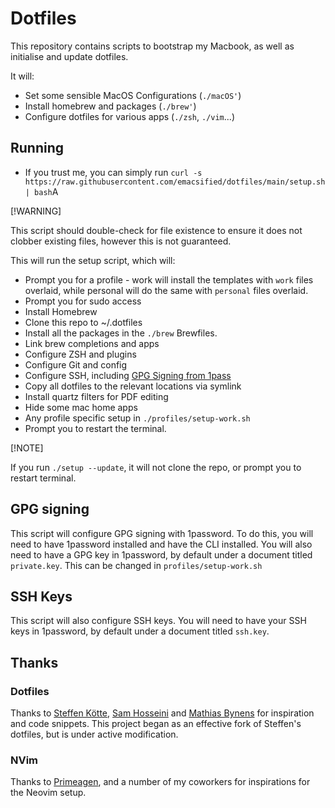 # Dotfiles

This repository contains scripts to bootstrap my Macbook, as well as initialise
and update dotfiles.

It will:
- Set some sensible MacOS Configurations (`./macOS'`)
- Install homebrew and packages (`./brew'`)
- Configure dotfiles for various apps (`./zsh`, `./vim`...)

## Running
- If you trust me, you can simply run `curl -s https://raw.githubusercontent.com/emacsified/dotfiles/main/setup.sh | bash`A

[!WARNING]

This script should double-check for file existence to ensure it does not clobber existing files, however this is not guaranteed.

This will run the setup script, which will:
- Prompt you for a profile - work will install the templates with `work` files overlaid, while personal will do the same with `personal` files overlaid.
- Prompt you for sudo access
- Install Homebrew
- Clone this repo to ~/.dotfiles
- Install all the packages in the `./brew` Brewfiles.
- Link brew completions and apps
- Configure ZSH and plugins
- Configure Git and config
- Configure SSH, including [GPG Signing from 1pass](#gpg-signing)
- Copy all dotfiles to the relevant locations via symlink
- Install quartz filters for PDF editing
- Hide some mac home apps
- Any profile specific setup in `./profiles/setup-work.sh`
- Prompt you to restart the terminal.

[!NOTE]

If you run `./setup --update`, it will not clone the repo, or prompt you to restart terminal.


## GPG signing
This script will configure GPG signing with 1password. To do this, you will need to have 1password installed and have the CLI installed.
You will also need to have a GPG key in 1password, by default under a document titled `private.key`.
This can be changed in `profiles/setup-work.sh`

## SSH Keys
This script will also configure SSH keys. You will need to have your SSH keys in 1password, by default under a document titled `ssh.key`.

## Thanks
### Dotfiles
Thanks to [Steffen Kötte](github.com/Nef10/dotfiles), [Sam Hosseini](github.com/sam-hosseini/dotfiles) and [Mathias Bynens](github.com/mathiasbynens/dotfiles) for inspiration and code snippets.
This project began as an effective fork of Steffen's dotfiles, but is under active modification.

### NVim
Thanks to [Primeagen](github.com/primeagen/init.lua), and a number of my coworkers for inspirations for the Neovim setup.


